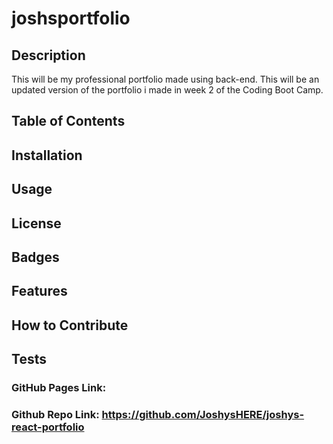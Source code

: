 # joshsportfolio

## Description
This will be my professional portfolio made using back-end. This will be an updated version of the portfolio i made in week 2 of the Coding Boot Camp.
## Table of Contents 

## Installation

## Usage

## License

## Badges

## Features

## How to Contribute

## Tests

### GitHub Pages Link: 

### Github Repo Link: https://github.com/JoshysHERE/joshys-react-portfolio
